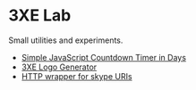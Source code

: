 # 3XE Lab

Small utilities and experiments.

* [Simple JavaScript Countdown Timer in Days](/days-countdown-timer/)
* [3XE Logo Generator](/logo-generator/)
* [HTTP wrapper for skype URIs](/skype-link/)